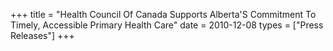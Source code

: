 +++
title = "Health Council Of Canada Supports Alberta'S Commitment To Timely, Accessible Primary Health Care"
date = 2010-12-08
types = ["Press Releases"]
+++
